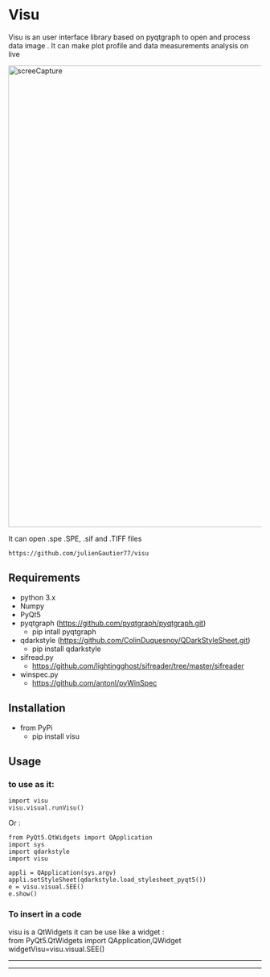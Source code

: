 # Visu


Visu is an user interface library based on pyqtgraph to open and process data image .
It can make plot profile and data measurements analysis on live



<img width="918" alt="screeCapture" src="https://user-images.githubusercontent.com/29065484/77299899-7a1d2200-6ced-11ea-8e51-934e079c57d5.png">



It can open .spe .SPE, .sif and .TIFF files



    https://github.com/julienGautier77/visu

## Requirements
*   python 3.x
*   Numpy
*   PyQt5
*   pyqtgraph (https://github.com/pyqtgraph/pyqtgraph.git) 
    * pip intall pyqtgraph
*   qdarkstyle (https://github.com/ColinDuquesnoy/QDarkStyleSheet.git)
    * pip install qdarkstyle
*  sifread.py
    *   https://github.com/lightingghost/sifreader/tree/master/sifreader
*  winspec.py 
    *   https://github.com/antonl/pyWinSpec
    
## Installation
*   from PyPi
    *   pip install visu

## Usage
###  to use as  it:
    import visu
    visu.visual.runVisu()

Or :

    from PyQt5.QtWidgets import QApplication
    import sys
    import qdarkstyle
    import visu
    
    appli = QApplication(sys.argv)   
    appli.setStyleSheet(qdarkstyle.load_stylesheet_pyqt5())
    e = visu.visual.SEE()
    e.show()
    
  ### To  insert in  a  code
  visu is a  QtWidgets it can be use like  a  widget :  
  from PyQt5.QtWidgets import QApplication,QWidget  
  widgetVisu=visu.visual.SEE()   
  
-----------------------------------------
-----------------------------------------
